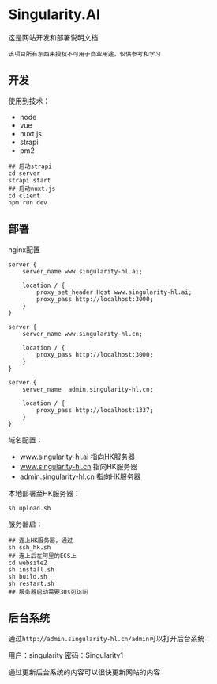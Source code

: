 # Singularity.AI 

这是网站开发和部署说明文档

```
该项目所有东西未授权不可用于商业用途，仅供参考和学习
```

## 开发

使用到技术：

* node
* vue
* nuxt.js
* strapi
* pm2

```shell
## 启动strapi
cd server
strapi start
## 启动nuxt.js
cd client
npm run dev
```

## 部署

nginx配置

```
server {
    server_name www.singularity-hl.ai;
    
    location / {
        proxy_set_header Host www.singularity-hl.ai;
        proxy_pass http://localhost:3000;
    }
}

server {
    server_name www.singularity-hl.cn;

    location / {
        proxy_pass http://localhost:3000;
    }
}

server {
    server_name  admin.singularity-hl.cn;

    location / {
        proxy_pass http://localhost:1337;
    }    
}
```

域名配置：

* www.singularity-hl.ai 指向HK服务器
* www.singularity-hl.cn 指向HK服务器
* admin.singularity-hl.cn 指向HK服务器

本地部署至HK服务器：

```
sh upload.sh
```

服务器启：

```shell
## 连上HK服务器，通过
sh ssh_hk.sh
## 连上后在阿里的ECS上
cd website2
sh install.sh
sh build.sh
sh restart.sh
## 服务器启动需要30s可访问
```

## 后台系统

通过`http://admin.singularity-hl.cn/admin`可以打开后台系统：

用户：singularity
密码：Singularity1

通过更新后台系统的内容可以很快更新网站的内容
